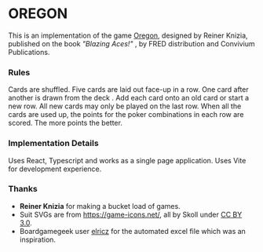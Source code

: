 # OREGON

This is an implementation of the game [Oregon](https://boardgamegeek.com/boardgame/341393/oregon), designed by Reiner Knizia, published on the book _"Blazing Aces!"_ , by FRED distribution and Convivium Publications.

### Rules

Cards are shuffled. Five cards are laid out face-up in a row. One card after another is drawn from the deck . Add each card onto an old card or start a new row. All new cards may only be played on the last row. When all the cards are used up, the points for the poker combinations in each row are scored. The more points the better.

### Implementation Details

Uses React, Typescript and works as a single page application. Uses Vite for development experience.

### Thanks

- **Reiner Knizia** for making a bucket load of games.
- Suit SVGs are from https://game-icons.net/, all by Skoll under [CC BY 3.0](http://creativecommons.org/licenses/by/3.0/).
- Boardgamegeek user [elricz](https://boardgamegeek.com/user/elricz) for the automated excel file which was an inspiration.

